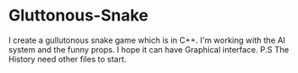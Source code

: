 # Gluttonous-Snake
I create a gullutonous snake game which is in C++.
I'm working with the AI system and the funny props.
I hope it can have Graphical interface.
P.S The History need other files to start.
